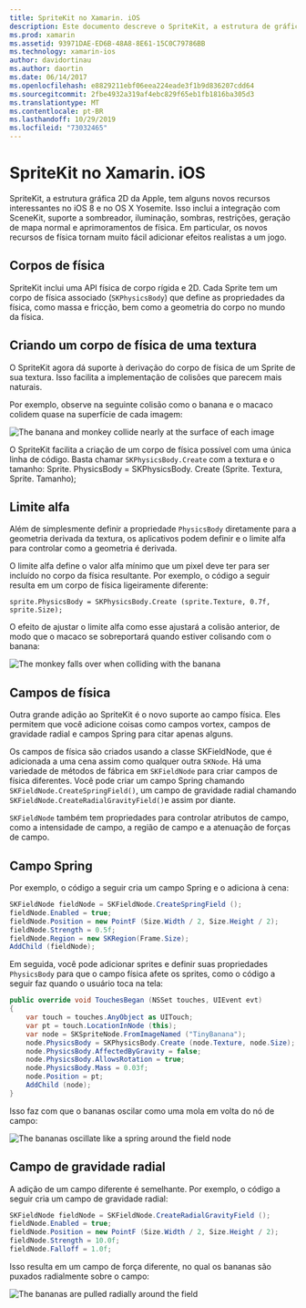 ```yaml
---
title: SpriteKit no Xamarin. iOS
description: Este documento descreve o SpriteKit, a estrutura de gráficos 2D da Apple que se integra ao SceneKit, incorpora física e animação, inclui suporte para iluminação e sombreamento e muito mais. SpriteKit pode ser usado para criar jogos 2D.
ms.prod: xamarin
ms.assetid: 93971DAE-ED6B-48A8-8E61-15C0C79786BB
ms.technology: xamarin-ios
author: davidortinau
ms.author: daortin
ms.date: 06/14/2017
ms.openlocfilehash: e8829211ebf06eea224eade3f1b9d836207cdd64
ms.sourcegitcommit: 2fbe4932a319af4ebc829f65eb1fb1816ba305d3
ms.translationtype: MT
ms.contentlocale: pt-BR
ms.lasthandoff: 10/29/2019
ms.locfileid: "73032465"
---
```

# <a name="spritekit-in-xamarinios"></a>SpriteKit no Xamarin. iOS

SpriteKit, a estrutura gráfica 2D da Apple, tem alguns novos recursos interessantes no iOS 8 e no OS X Yosemite. Isso inclui a integração com SceneKit, suporte a sombreador, iluminação, sombras, restrições, geração de mapa normal e aprimoramentos de física. Em particular, os novos recursos de física tornam muito fácil adicionar efeitos realistas a um jogo.

## <a name="physics-bodies"></a>Corpos de física

SpriteKit inclui uma API física de corpo rígida e 2D. Cada Sprite tem um corpo de física associado (`SKPhysicsBody`) que define as propriedades da física, como massa e fricção, bem como a geometria do corpo no mundo da física.

## <a name="creating-a-physics-body-from-a-texture"></a>Criando um corpo de física de uma textura
O SpriteKit agora dá suporte à derivação do corpo de física de um Sprite de sua textura. Isso facilita a implementação de colisões que parecem mais naturais.

Por exemplo, observe na seguinte colisão como o banana e o macaco colidem quase na superfície de cada imagem:

![](spritekit-images/image13.png "The banana and monkey collide nearly at the surface of each image")

O SpriteKit facilita a criação de um corpo de física possível com uma única linha de código. Basta chamar `SKPhysicsBody.Create` com a textura e o tamanho: Sprite. PhysicsBody = SKPhysicsBody. Create (Sprite. Textura, Sprite. Tamanho);

## <a name="alpha-threshold"></a>Limite alfa

Além de simplesmente definir a propriedade `PhysicsBody` diretamente para a geometria derivada da textura, os aplicativos podem definir e o limite alfa para controlar como a geometria é derivada. 

O limite alfa define o valor alfa mínimo que um pixel deve ter para ser incluído no corpo da física resultante. Por exemplo, o código a seguir resulta em um corpo de física ligeiramente diferente:

```chsarp
sprite.PhysicsBody = SKPhysicsBody.Create (sprite.Texture, 0.7f, sprite.Size);
```

O efeito de ajustar o limite alfa como esse ajustará a colisão anterior, de modo que o macaco se sobreportará quando estiver colisando com o banana:

![](spritekit-images/image14.png "The monkey falls over when colliding with the banana")

## <a name="physics-fields"></a>Campos de física

Outra grande adição ao SpriteKit é o novo suporte ao campo física. Eles permitem que você adicione coisas como campos vortex, campos de gravidade radial e campos Spring para citar apenas alguns.

Os campos de física são criados usando a classe SKFieldNode, que é adicionada a uma cena assim como qualquer outra `SKNode`. Há uma variedade de métodos de fábrica em `SKFieldNode` para criar campos de física diferentes. Você pode criar um campo Spring chamando `SKFieldNode.CreateSpringField()`, um campo de gravidade radial chamando `SKFieldNode.CreateRadialGravityField()`e assim por diante.

`SKFieldNode` também tem propriedades para controlar atributos de campo, como a intensidade de campo, a região de campo e a atenuação de forças de campo.

## <a name="spring-field"></a>Campo Spring

Por exemplo, o código a seguir cria um campo Spring e o adiciona à cena:

```csharp
SKFieldNode fieldNode = SKFieldNode.CreateSpringField ();
fieldNode.Enabled = true;
fieldNode.Position = new PointF (Size.Width / 2, Size.Height / 2);
fieldNode.Strength = 0.5f;
fieldNode.Region = new SKRegion(Frame.Size);
AddChild (fieldNode);
```

Em seguida, você pode adicionar sprites e definir suas propriedades `PhysicsBody` para que o campo física afete os sprites, como o código a seguir faz quando o usuário toca na tela:

```csharp
public override void TouchesBegan (NSSet touches, UIEvent evt)
{
    var touch = touches.AnyObject as UITouch;
    var pt = touch.LocationInNode (this);
    var node = SKSpriteNode.FromImageNamed ("TinyBanana");
    node.PhysicsBody = SKPhysicsBody.Create (node.Texture, node.Size);
    node.PhysicsBody.AffectedByGravity = false;
    node.PhysicsBody.AllowsRotation = true;
    node.PhysicsBody.Mass = 0.03f;
    node.Position = pt;
    AddChild (node);
}
```

Isso faz com que o bananas oscilar como uma mola em volta do nó de campo:

![](spritekit-images/image15.png "The bananas oscillate like a spring around the field node")

## <a name="radial-gravity-field"></a>Campo de gravidade radial

A adição de um campo diferente é semelhante. Por exemplo, o código a seguir cria um campo de gravidade radial:

```csharp
SKFieldNode fieldNode = SKFieldNode.CreateRadialGravityField ();
fieldNode.Enabled = true;
fieldNode.Position = new PointF (Size.Width / 2, Size.Height / 2);
fieldNode.Strength = 10.0f;
fieldNode.Falloff = 1.0f;
```

Isso resulta em um campo de força diferente, no qual os bananas são puxados radialmente sobre o campo:

![](spritekit-images/image16.png "The bananas are pulled radially around the field")
